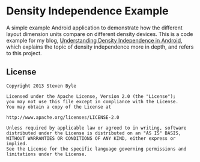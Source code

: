 Density Independence Example
=====

A simple example Android application to demonstrate how the different layout dimension units compare on different density devices. This is a code example for my blog, [Understanding Density Independence in Android](http://blogs.captechconsulting.com/blog/steven-byle/understanding-density-independence-android), which explains the topic of density independence more in depth, and refers to this project.

License
-------

    Copyright 2013 Steven Byle
    
    Licensed under the Apache License, Version 2.0 (the "License");
    you may not use this file except in compliance with the License.
    You may obtain a copy of the License at
    
    http://www.apache.org/licenses/LICENSE-2.0
    
    Unless required by applicable law or agreed to in writing, software
    distributed under the License is distributed on an "AS IS" BASIS,
    WITHOUT WARRANTIES OR CONDITIONS OF ANY KIND, either express or implied.
    See the License for the specific language governing permissions and
    limitations under the License.
